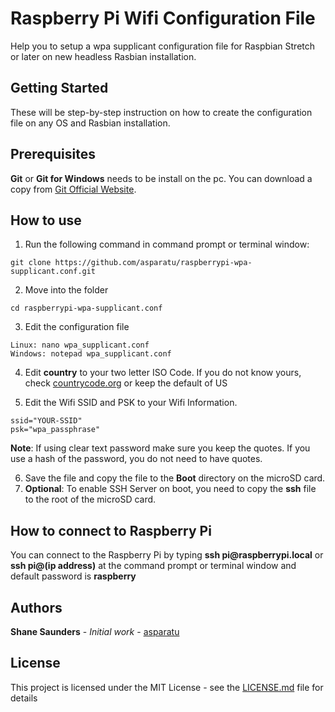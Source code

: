 # Raspberry Pi Wifi Configuration File
Help you to setup a wpa supplicant configuration file for Raspbian Stretch or later on new headless Rasbian installation.

## Getting Started
These will be step-by-step instruction on how to create the configuration file on any OS and Rasbian installation.

## Prerequisites
**Git** or **Git for Windows** needs to be install on the pc. You can download a copy from [Git Official Website](https://git-scm.com/downloads).

## How to use
1. Run the following command in command prompt or terminal window:
```
git clone https://github.com/asparatu/raspberrypi-wpa-supplicant.conf.git
```
2. Move into the folder
```
cd raspberrypi-wpa-supplicant.conf
```
3. Edit the configuration file
```
Linux: nano wpa_supplicant.conf
Windows: notepad wpa_supplicant.conf
```
4. Edit **country** to your two letter ISO Code.
If you do not know yours, check [countrycode.org](https://countrycode.org/) or keep the default of US

5. Edit the Wifi SSID and PSK to your Wifi Information.
```
ssid="YOUR-SSID"
psk="wpa_passphrase"
```
**Note**: If using clear text password make sure you keep the quotes. If you use a hash of the password, you do not need to have quotes.

6. Save the file and copy the file to the <strong>Boot</strong> directory on the microSD card.
7. <strong>Optional</strong>: To enable SSH Server on boot, you need to copy the <strong>ssh</strong> file to the root of the microSD card.

## How to connect to Raspberry Pi
<p>You can connect to the Raspberry Pi by typing <strong>ssh pi@raspberrypi.local</strong> or <strong>ssh pi@(ip address)</strong> at the command prompt or terminal window and default password is <strong>raspberry</strong></p>

## Authors

**Shane Saunders** - *Initial work* - [asparatu](https://github.com/asparatu)

## License

This project is licensed under the MIT License - see the [LICENSE.md](LICENSE.md) file for details
